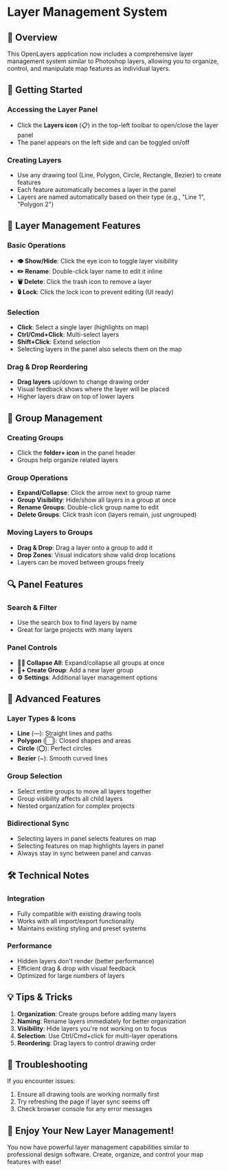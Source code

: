 # Layer Management System

## 🎨 Overview 
This OpenLayers application now includes a comprehensive layer management system similar to Photoshop layers, allowing you to organize, control, and manipulate map features as individual layers.

## 🚀 Getting Started

### Accessing the Layer Panel
- Click the **Layers icon** (📋) in the top-left toolbar to open/close the layer panel
- The panel appears on the left side and can be toggled on/off

### Creating Layers
- Use any drawing tool (Line, Polygon, Circle, Rectangle, Bezier) to create features
- Each feature automatically becomes a layer in the panel
- Layers are named automatically based on their type (e.g., "Line 1", "Polygon 2")

## 🎯 Layer Management Features

### Basic Operations
- **👁️ Show/Hide**: Click the eye icon to toggle layer visibility
- **✏️ Rename**: Double-click layer name to edit it inline
- **🗑️ Delete**: Click the trash icon to remove a layer
- **🔒 Lock**: Click the lock icon to prevent editing (UI ready)

### Selection
- **Click**: Select a single layer (highlights on map)
- **Ctrl/Cmd+Click**: Multi-select layers
- **Shift+Click**: Extend selection
- Selecting layers in the panel also selects them on the map

### Drag & Drop Reordering
- **Drag layers** up/down to change drawing order
- Visual feedback shows where the layer will be placed
- Higher layers draw on top of lower layers

## 📁 Group Management

### Creating Groups
- Click the **folder+ icon** in the panel header
- Groups help organize related layers

### Group Operations
- **Expand/Collapse**: Click the arrow next to group name
- **Group Visibility**: Hide/show all layers in a group at once
- **Rename Groups**: Double-click group name to edit
- **Delete Groups**: Click trash icon (layers remain, just ungrouped)

### Moving Layers to Groups
- **Drag & Drop**: Drag a layer onto a group to add it
- **Drop Zones**: Visual indicators show valid drop locations
- Layers can be moved between groups freely

## 🔍 Panel Features

### Search & Filter
- Use the search box to find layers by name
- Great for large projects with many layers

### Panel Controls
- **🔼🔽 Collapse All**: Expand/collapse all groups at once
- **📁+ Create Group**: Add a new layer group
- **⚙️ Settings**: Additional layer management options

## 🎨 Advanced Features

### Layer Types & Icons
- **Line** (—): Straight lines and paths
- **Polygon** (⬜): Closed shapes and areas  
- **Circle** (⭕): Perfect circles
- **Bezier** (~): Smooth curved lines

### Group Selection
- Select entire groups to move all layers together
- Group visibility affects all child layers
- Nested organization for complex projects

### Bidirectional Sync
- Selecting layers in panel selects features on map
- Selecting features on map highlights layers in panel
- Always stay in sync between panel and canvas

## 🛠️ Technical Notes

### Integration
- Fully compatible with existing drawing tools
- Works with all import/export functionality
- Maintains existing styling and preset systems

### Performance
- Hidden layers don't render (better performance)
- Efficient drag & drop with visual feedback
- Optimized for large numbers of layers

## 💡 Tips & Tricks

1. **Organization**: Create groups before adding many layers
2. **Naming**: Rename layers immediately for better organization
3. **Visibility**: Hide layers you're not working on to focus
4. **Selection**: Use Ctrl/Cmd+click for multi-layer operations
5. **Reordering**: Drag layers to control drawing order

## 🐛 Troubleshooting

If you encounter issues:
1. Ensure all drawing tools are working normally first
2. Try refreshing the page if layer sync seems off
3. Check browser console for any error messages

## 🎉 Enjoy Your New Layer Management!

You now have powerful layer management capabilities similar to professional design software. Create, organize, and control your map features with ease!
